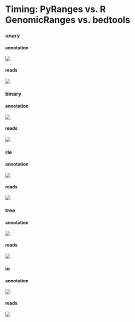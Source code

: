 # Timing: PyRanges vs. R GenomicRanges vs. bedtools

### unary

#### annotation

<img src="time_annotation_unary.png" />

#### reads

<img src="time_reads_unary.png" />

### binary

#### annotation

<img src="time_annotation_binary.png" />

#### reads

<img src="time_reads_binary.png" />

### rle

#### annotation

<img src="time_annotation_rle.png" />

#### reads

<img src="time_reads_rle.png" />

### tree

#### annotation

<img src="time_annotation_tree.png" />

#### reads

<img src="time_reads_tree.png" />

### io

#### annotation

<img src="time_annotation_io.png" />

#### reads

<img src="time_reads_io.png" />

